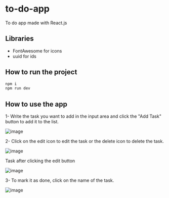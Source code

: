 # to-do-app
To do app made with React.js
## Libraries 
- FontAwesome for icons
- uuid for ids
## How to run the project
```javascript
npm i
npm run dev
```
## How to use the app
1- Write the task you want to add in the input area and click the "Add Task" button to add it to the list.

![image](https://github.com/jimdiew/to-do-app/assets/39556832/d425dd7f-dacb-42b5-a6b8-54100c8aba57)

2- Click on the edit icon to edit the task or the delete icon to delete the task.

![image](https://github.com/jimdiew/to-do-app/assets/39556832/8bc81c1e-b5b2-4c17-b3d0-4e8d1cfe4e1e)

Task after clicking the edit button

![image](https://github.com/jimdiew/to-do-app/assets/39556832/28461d03-1644-4275-bb5c-7a98e15ce65b)



3- To mark it as done, click on the name of the task. 

![image](https://github.com/jimdiew/to-do-app/assets/39556832/4dee596c-12da-49ac-a837-5cdb66ea8753)
